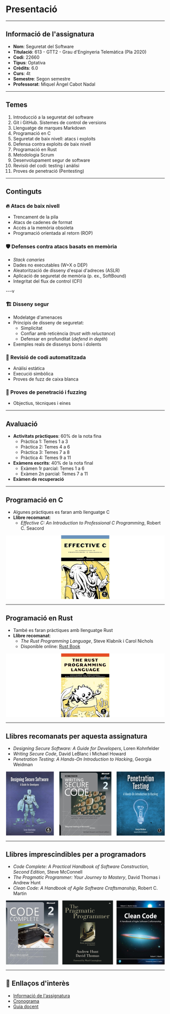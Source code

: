 # Presentació

---

## Informació de l'assignatura

- **Nom**: Seguretat del Software
- **Titulació**: 613 - GTT2 - Grau d'Enginyeria Telemàtica (Pla 2020)
- **Codi**: 22660
- **Tipus**: Optativa
- **Crèdits**: 6.0
- **Curs**: 4t
- **Semestre**: Segon semestre
- **Professorat**: Miquel Àngel Cabot Nadal

---

## Temes

1. Introducció a la seguretat del software
2. Git i GitHub. Sistemes de control de versions
3. Llenguatge de marques Markdown
4. Programació en C
5. Seguretat de baix nivell: atacs i exploits
6. Defensa contra exploits de baix nivell
7. Programació en Rust
8. Metodologia Scrum
9. Desenvolupament segur de software
10. Revisió del codi: testing i anàlisi
11. Proves de penetració (Pentesting)

---

## Continguts

### 🔥 Atacs de baix nivell

- Trencament de la pila
- Atacs de cadenes de format
- Accés a la memòria obsoleta
- Programació orientada al retorn (ROP)

### 🛡️ Defenses contra atacs basats en memòria

- *Stack canaries*
- Dades no executables (W+X o DEP)
- Aleatorització de disseny d'espai d'adreces (ASLR)
- Aplicació de seguretat de memòria (p. ex., SoftBound)
- Integritat del flux de control (CFI)

---v

### 🏗️ Disseny segur

- Modelatge d'amenaces
- Principis de disseny de seguretat:
  - Simplicitat
  - Confiar amb reticència (*trust with reluctance*)
  - Defensar en profunditat (*defend in depth*)
- Exemples reals de dissenys bons i dolents

### 🧪 Revisió de codi automatitzada

- Anàlisi estàtica
- Execució simbòlica
- Proves de fuzz de caixa blanca

### 🎯 Proves de penetració i fuzzing

- Objectius, tècniques i eines

---

## Avaluació

- **Activitats pràctiques**: 60% de la nota fina
  - Pràctica 1: Temes 1 a 3
  - Pràctica 2: Temes 4 a 6
  - Pràctica 3: Temes 7 a 8
  - Pràctica 4: Temes 9 a 11
- **Exàmens escrits**: 40% de la nota final
  - Exàmen 1r parcial: Temes 1 a 6
  - Exàmen 2n parcial: Temes 7 a 11
- **Exàmen de recuperació**

---

## Programació en C

- Algunes pràctiques es faran amb llenguatge C
- **Llibre recomanat**:
  - *Effective C: An Introduction to Professional C Programming*, Robert C. Seacord

![Effective C](./img/effective_c.png)

---

## Programació en Rust

- També es faran pràctiques amb llenguatge Rust
- **Llibre recomanat**:
  - *The Rust Programming Language*, Steve Klabnik i Carol Nichols
  - Disponible online: [Rust Book](https://doc.rust-lang.org/book/)

![The Rust Programming Language](./img/rust_book.png)

---

## Llibres recomanats per aquesta assignatura

- *Designing Secure Software: A Guide for Developers*, Loren Kohnfelder
- *Writing Secure Code*, David LeBlanc i Michael Howard
- *Penetration Testing: A Hands-On Introduction to Hacking*, Georgia Weidman

![Llibres per assignatura](./img/books1.png)

---

## Llibres imprescindibles per a programadors

- *Code Complete: A Practical Handbook of Software Construction, Second Edition*, Steve McConnell
- *The Pragmatic Programmer: Your Journey to Mastery*, David Thomas i Andrew Hunt
- *Clean Code: A Handbook of Agile Software Craftsmanship*, Robert C. Martin

![Llibres per programadors](./img/books2.png)

---

## 🔗 Enllaços d'interès

- [Informació de l'assignatura](https://estudis.uib.cat/estudis-de-grau/grau/telematica/GTT2-P/22660/index.html)
- [Cronograma](https://academic.uib.es/pds/consultaPublica/look[conpub]InicioPubHora?entradaPublica=true&lock=true&idiomaPais=ca.ES&planDocente=2024&centro=9399&estudio=331&planEstudio=613&curso=4&trimestre=S/2&asignatura22660=22660&&grupo0=4&consultarAsignaturaGrupoPrivada=S)
- [Guia docent](https://academic.uib.es/doa/consultaPublica/look%5bconpub%5dMostrarPubGuiaDocAs?entradaPublica=true&idiomaPais=ca.ES&_anoAcademico=2024&_codAsignatura=22660)
